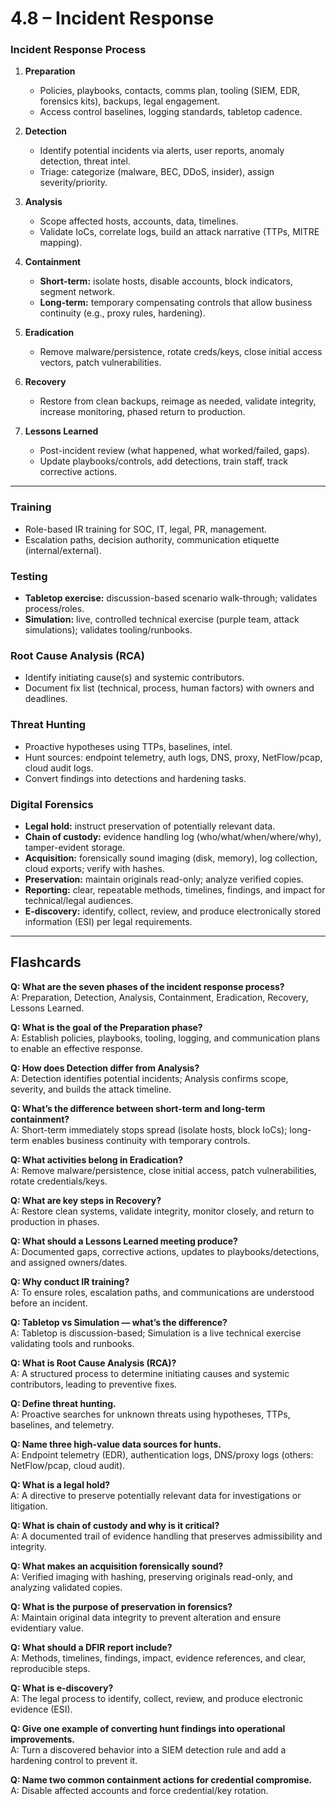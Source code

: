 # 4.8 – Incident Response

### Incident Response Process
1. **Preparation**
   - Policies, playbooks, contacts, comms plan, tooling (SIEM, EDR, forensics kits), backups, legal engagement.
   - Access control baselines, logging standards, tabletop cadence.

2. **Detection**
   - Identify potential incidents via alerts, user reports, anomaly detection, threat intel.
   - Triage: categorize (malware, BEC, DDoS, insider), assign severity/priority.

3. **Analysis**
   - Scope affected hosts, accounts, data, timelines.
   - Validate IoCs, correlate logs, build an attack narrative (TTPs, MITRE mapping).

4. **Containment**
   - **Short-term:** isolate hosts, disable accounts, block indicators, segment network.
   - **Long-term:** temporary compensating controls that allow business continuity (e.g., proxy rules, hardening).

5. **Eradication**
   - Remove malware/persistence, rotate creds/keys, close initial access vectors, patch vulnerabilities.

6. **Recovery**
   - Restore from clean backups, reimage as needed, validate integrity, increase monitoring, phased return to production.

7. **Lessons Learned**
   - Post-incident review (what happened, what worked/failed, gaps).
   - Update playbooks/controls, add detections, train staff, track corrective actions.

---

### Training
- Role-based IR training for SOC, IT, legal, PR, management.
- Escalation paths, decision authority, communication etiquette (internal/external).

### Testing
- **Tabletop exercise:** discussion-based scenario walk-through; validates process/roles.
- **Simulation:** live, controlled technical exercise (purple team, attack simulations); validates tooling/runbooks.

### Root Cause Analysis (RCA)
- Identify initiating cause(s) and systemic contributors.
- Document fix list (technical, process, human factors) with owners and deadlines.

### Threat Hunting
- Proactive hypotheses using TTPs, baselines, intel.
- Hunt sources: endpoint telemetry, auth logs, DNS, proxy, NetFlow/pcap, cloud audit logs.
- Convert findings into detections and hardening tasks.

### Digital Forensics
- **Legal hold:** instruct preservation of potentially relevant data.
- **Chain of custody:** evidence handling log (who/what/when/where/why), tamper-evident storage.
- **Acquisition:** forensically sound imaging (disk, memory), log collection, cloud exports; verify with hashes.
- **Preservation:** maintain originals read-only; analyze verified copies.
- **Reporting:** clear, repeatable methods, timelines, findings, and impact for technical/legal audiences.
- **E-discovery:** identify, collect, review, and produce electronically stored information (ESI) per legal requirements.

---

## Flashcards

**Q: What are the seven phases of the incident response process?**  
A: Preparation, Detection, Analysis, Containment, Eradication, Recovery, Lessons Learned.

**Q: What is the goal of the Preparation phase?**  
A: Establish policies, playbooks, tooling, logging, and communication plans to enable an effective response.

**Q: How does Detection differ from Analysis?**  
A: Detection identifies potential incidents; Analysis confirms scope, severity, and builds the attack timeline.

**Q: What’s the difference between short-term and long-term containment?**  
A: Short-term immediately stops spread (isolate hosts, block IoCs); long-term enables business continuity with temporary controls.

**Q: What activities belong in Eradication?**  
A: Remove malware/persistence, close initial access, patch vulnerabilities, rotate credentials/keys.

**Q: What are key steps in Recovery?**  
A: Restore clean systems, validate integrity, monitor closely, and return to production in phases.

**Q: What should a Lessons Learned meeting produce?**  
A: Documented gaps, corrective actions, updates to playbooks/detections, and assigned owners/dates.

**Q: Why conduct IR training?**  
A: To ensure roles, escalation paths, and communications are understood before an incident.

**Q: Tabletop vs Simulation — what’s the difference?**  
A: Tabletop is discussion-based; Simulation is a live technical exercise validating tools and runbooks.

**Q: What is Root Cause Analysis (RCA)?**  
A: A structured process to determine initiating causes and systemic contributors, leading to preventive fixes.

**Q: Define threat hunting.**  
A: Proactive searches for unknown threats using hypotheses, TTPs, baselines, and telemetry.

**Q: Name three high-value data sources for hunts.**  
A: Endpoint telemetry (EDR), authentication logs, DNS/proxy logs (others: NetFlow/pcap, cloud audit).

**Q: What is a legal hold?**  
A: A directive to preserve potentially relevant data for investigations or litigation.

**Q: What is chain of custody and why is it critical?**  
A: A documented trail of evidence handling that preserves admissibility and integrity.

**Q: What makes an acquisition forensically sound?**  
A: Verified imaging with hashing, preserving originals read-only, and analyzing validated copies.

**Q: What is the purpose of preservation in forensics?**  
A: Maintain original data integrity to prevent alteration and ensure evidentiary value.

**Q: What should a DFIR report include?**  
A: Methods, timelines, findings, impact, evidence references, and clear, reproducible steps.

**Q: What is e-discovery?**  
A: The legal process to identify, collect, review, and produce electronic evidence (ESI).

**Q: Give one example of converting hunt findings into operational improvements.**  
A: Turn a discovered behavior into a SIEM detection rule and add a hardening control to prevent it.

**Q: Name two common containment actions for credential compromise.**  
A: Disable affected accounts and force credential/key rotation.
